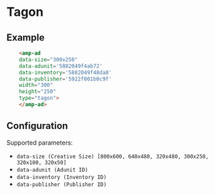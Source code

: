 <!---
Copyright 2021 The AMP HTML Authors. All Rights Reserved.

Licensed under the Apache License, Version 2.0 (the "License");
you may not use this file except in compliance with the License.
You may obtain a copy of the License at

      http://www.apache.org/licenses/LICENSE-2.0

Unless required by applicable law or agreed to in writing, software
distributed under the License is distributed on an "AS-IS" BASIS,
WITHOUT WARRANTIES OR CONDITIONS OF ANY KIND, either express or implied.
See the License for the specific language governing permissions and
limitations under the License.
-->

# Tagon

## Example

```html
    <amp-ad
    data-size="300x250"
    data-adunit='5882049f4ab72'
    data-inventory='5882049f48da8'
    data-publisher='5922f001b0c9f'
    width="300"
    height="250"
    type="tagon">
    </amp-ad>
```

## Configuration

Supported parameters:

-   `data-size (Creative Size) [800x600, 640x480, 320x480, 300x250, 320x100, 320x50]`
-   `data-adunit (Adunit ID)`
-   `data-inventory (Inventory ID)`
-   `data-publisher (Publisher ID)`
